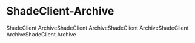# ShadeClient-Archive
ShadeClient ArchiveShadeClient ArchiveShadeClient ArchiveShadeClient ArchiveShadeClient Archive
